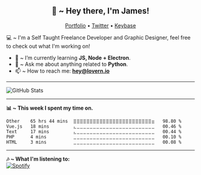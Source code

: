 <h2 align="center">👋 ~ Hey there, I'm James!</h2>
<p align="center">
  <a href="https://lovern.io/">Portfolio</a> •
  <a href="https://twitter.com/__jameslovern">Twitter</a> •
  <a href="https://keybase.io/JamesLovern">Keybase</a>
</p>

💻 ~ I'm a Self Taught Freelance Developer and Graphic Designer, feel free to check out what I'm working on!

- 🌱 ~ I’m currently learning **JS, Node + Electron**.
- 💬 ~ Ask me about anything related to **Python**.
- 📫 ~ How to reach me: **[hey@lovern.io](mailto:hey@lovern.io)**

---

![GitHub Stats](https://github-readme-stats.jazzzihd.vercel.app/api?username=JamesLovern&theme=material-palenight&show_icons=true&count_private=true)

---

**📊 ~ This week I spent my time on.**
<!--START_SECTION:waka-->
```text
Other    65 hrs 44 mins  ⣿⣿⣿⣿⣿⣿⣿⣿⣿⣿⣿⣿⣿⣿⣿⣿⣿⣿⣿⣿⣿⣿⣿⣿⣶   98.80 % 
Vue.js   18 mins         ⣄⣀⣀⣀⣀⣀⣀⣀⣀⣀⣀⣀⣀⣀⣀⣀⣀⣀⣀⣀⣀⣀⣀⣀⣀   00.46 % 
Text     17 mins         ⣄⣀⣀⣀⣀⣀⣀⣀⣀⣀⣀⣀⣀⣀⣀⣀⣀⣀⣀⣀⣀⣀⣀⣀⣀   00.44 % 
PHP      4 mins          ⣀⣀⣀⣀⣀⣀⣀⣀⣀⣀⣀⣀⣀⣀⣀⣀⣀⣀⣀⣀⣀⣀⣀⣀⣀   00.10 % 
HTML     3 mins          ⣀⣀⣀⣀⣀⣀⣀⣀⣀⣀⣀⣀⣀⣀⣀⣀⣀⣀⣀⣀⣀⣀⣀⣀⣀   00.08 % 
```
<!--END_SECTION:waka-->

---

**🎶 ~ What I'm listening to:**
<br>
[![Spotify](https://spotify-readme-stats.jazzzihd.vercel.app/api/spotify)](https://open.spotify.com/user/james.lovern)
